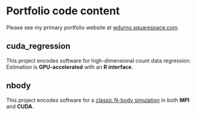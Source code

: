 # Portfolio code content 

Please see my primary portfolio website at [wdurno.squarespace.com](https://wdurno.squarespace.com).

## cuda_regression 
This project encodes software for high-dimensional count data regression. Estimation is **GPU-accelerated** with an **R interface**.

## nbody 
This project encodes software for a [classic N-body simulation](https://en.wikipedia.org/wiki/N-body_simulation) in both **MPI** and **CUDA**.
